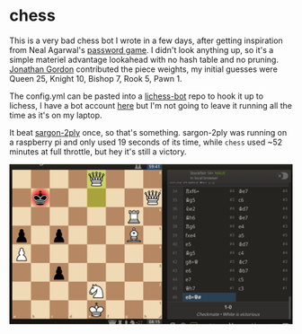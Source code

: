 # chess

This is a very bad chess bot I wrote in a few days, after getting inspiration from Neal Agarwal's [password game](https://neal.fun/password-game/). I didn't look anything up, so it's a simple materiel advantage lookahead with no hash table and no pruning. [Jonathan Gordon]() contributed the piece weights, my initial guesses were Queen 25, Knight 10, Bishop 7, Rook 5, Pawn 1.

The config.yml can be pasted into a [lichess-bot](https://github.com/lichess-bot-devs/lichess-bot) repo to hook it up to lichess, I have a bot account [here](https://lichess.org/@/nilesrogoff_chessbot) but I'm not going to leave it running all the time as it's on my laptop.

It beat [sargon-2ply](https://lichess.org/rnLCRDqW0iG0) once, so that's something. sargon-2ply was running on a raspberry pi and only used 19 seconds of its time, while `chess` used ~52 minutes at full throttle, but hey it's still a victory.

[![](rnLCRDqW0iG0.png)](https://lichess.org/rnLCRDqW0iG0)
